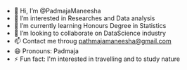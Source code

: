 - 👋 Hi, I’m @PadmajaManeesha
- 👀 I’m interested in Researches and Data analysis
- 🌱 I’m currently learning Honours Degree in Statistics
- 💞️ I’m looking to collaborate on DataScience industry
- 📫 Contact me throug pathmajamaneesha@gmail.com
- 😄 Pronouns: Padmaja
- ⚡ Fun fact: I'm interested in travelling and to study nature

<!---
PadmajaDS/PadmajaDS is a ✨ special ✨ repository because its `README.md` (this file) appears on your GitHub profile.
You can click the Preview link to take a look at your changes.
--->

